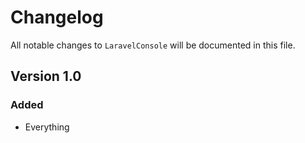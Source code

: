 # Changelog

All notable changes to `LaravelConsole` will be documented in this file.

## Version 1.0

### Added
- Everything
